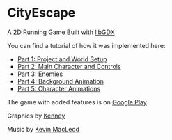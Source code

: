 # CityEscape

A 2D Running Game Built with [libGDX](libgdx.badlogicgames.com)

You can find a tutorial of how it was implemented here:

* [Part 1: Project and World Setup](http://www.williammora.com/2014/06/a-running-game-with-libgdx-part-1.html)
* [Part 2: Main Character and Controls](http://www.williammora.com/2014/06/a-running-game-with-libgdx-part-2.html)
* [Part 3: Enemies](http://www.williammora.com/2014/06/a-running-game-with-libgdx-part-3.html)
* [Part 4: Background Animation](http://www.williammora.com/2014/06/a-running-game-with-libgdx-part-4.html)
* [Part 5: Character Animations](http://www.williammora.com/2014/06/a-running-game-with-libgdx-part-5.html)

The game with added features is on [Google Play](https://play.google.com/store/apps/details?id=com.gamestudio24.cityescape.android)

Graphics by [Kenney](http://www.kenney.nl)

Music by [Kevin MacLeod](http://www.incompetech.com)
